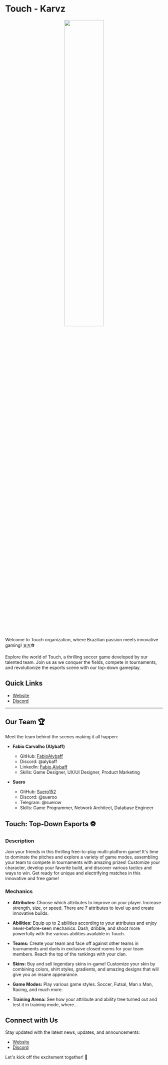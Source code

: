 # Touch - Karvz

<p align="center" width="100%">
<img  width="50%" src="https://github.com/touch-karvz/.github/assets/62967229/f55e3462-c001-41e1-97f1-8eeb364fbd2f" />
<p/>

Welcome to Touch organization, where Brazilian passion meets innovative gaming! 🇧🇷⚽

Explore the world of Touch, a thrilling soccer game developed by our talented team. Join us as we conquer the fields, compete in tournaments, and revolutionize the esports scene with our top-down gameplay.

## Quick Links
- [Website](https://touchesports.com/)
- [Discord](https://discord.gg/BYBefwZjD8)

<hr/>

## Our Team 🏆
Meet the team behind the scenes making it all happen:

- **Fabio Carvalho (Alybaff)**
  - GitHub: [FabioAlybaff](https://github.com/FabioAlybaff)
  - Discord: @alybaff
  - LinkedIn: [Fabio Alybaff](https://www.linkedin.com/in/fabioalybaff/)
  - Skills: Game Designer, UX/UI Designer, Product Marketing
  
- **Suero**
  - GitHub: [Suero152](https://github.com/Suero152)
  - Discord: @sueroo
  - Telegram: @suerow
  - Skills: Game Programmer, Network Architect, Database Engineer

## Touch: Top-Down Esports ⚽

### Description
Join your friends in this thrilling free-to-play multi-platform game! It's time to dominate the pitches and explore a variety of game modes, assembling your team to compete in tournaments with amazing prizes! Customize your character, develop your favorite build, and discover various tactics and ways to win. Get ready for unique and electrifying matches in this innovative and free game!

### Mechanics

- **Attributes:** Choose which attributes to improve on your player. Increase strength, size, or speed. There are 7 attributes to level up and create innovative builds.
  
- **Abilities:** Equip up to 2 abilities according to your attributes and enjoy never-before-seen mechanics. Dash, dribble, and shoot more powerfully with the various abilities available in Touch.
  
- **Teams:** Create your team and face off against other teams in tournaments and duels in exclusive closed rooms for your team members. Reach the top of the rankings with your clan.
  
- **Skins:** Buy and sell legendary skins in-game! Customize your skin by combining colors, shirt styles, gradients, and amazing designs that will give you an insane appearance.
  
- **Game Modes:** Play various game styles. Soccer, Futsal, Man x Man, Racing, and much more.
  
- **Training Arena:** See how your attribute and ability tree turned out and test it in training mode, where...

## Connect with Us

Stay updated with the latest news, updates, and announcements:

- [Website](https://touchesports.com/)
- [Discord](https://discord.gg/BYBefwZjD8)

Let's kick off the excitement together! 🚀
